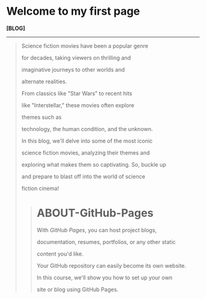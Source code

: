 # Welcome to my first page

**[BLOG]**
***

> Science fiction movies have been a popular genre
>
> for decades, taking viewers on thrilling and 
>
> imaginative journeys to other worlds and 
>
> alternate realities. 
>
> From classics like "Star Wars" to recent hits 
>
> like "Interstellar," these movies often explore 
>
> themes such as 
>
> technology, the human condition, and the unknown. 
>
> In this blog, we'll delve into some of the most iconic 
>
> science fiction movies, analyzing their themes and 
>
> exploring what makes them so captivating. So, buckle up 
>
> and prepare to blast off into the world of science 
>
> fiction cinema!
>
>># ABOUT-GitHub-Pages
>>
>> With *GitHub Pages*, you can host project blogs, 
>>
>> documentation, resumes, portfolios, or any other static 
>>
>> content you'd like.
>>
>> Your GitHub repository can easily become its own website. 
>>
>> In this course, we'll show you how to set up your own 
>>
>> site or blog using GitHub Pages.
